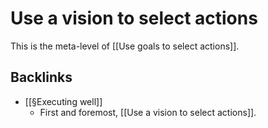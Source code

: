 # Use a vision to select actions
This is the meta-level of [[Use goals to select actions]].

## Backlinks
* [[§Executing well]]
	* First and foremost, [[Use a vision to select actions]].

<!-- {BearID:99B7FD4D-2CF3-46DB-89C1-FC893F533E31-8815-0000000BE9F25EF9} -->
